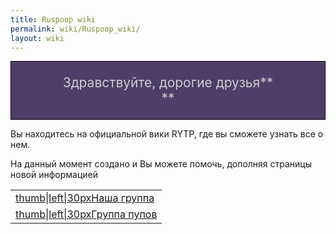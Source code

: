 ```yaml
---
title: Ruspoop wiki
permalink: wiki/Ruspoop_wiki/
layout: wiki
---
```


<mainpage-leftcolumn-start/>

<div style="border:1px solid #000000; background:#4d3f68; text-align:center; 
font-size:150%; color:#cccccc">

Здравствуйте, дорогие друзья**  
**

</div>

Вы находитесь на официальной вики RYTP, где вы сможете узнать все о нем.

На данный момент создано [](Служебная:Allpages "wikilink") и Вы можете
помочь, дополняя страницы новой информацией <mainpage-endcolumn/>
<mainpage-rightcolumn-start/>

|                                                                                                            |
|------------------------------------------------------------------------------------------------------------|
| [thumb\|left\|30px](Файл:Vk_icon-icons.com_66681.png "wikilink")[Наша группа](https://vk.com/ruspoopwiki)  |
| [thumb\|left\|30px](Файл:Vk_icon-icons.com_66681.png "wikilink")[Группа пупов](https://vk.com/russianpoop) |

<mainpage-endcolumn/>
